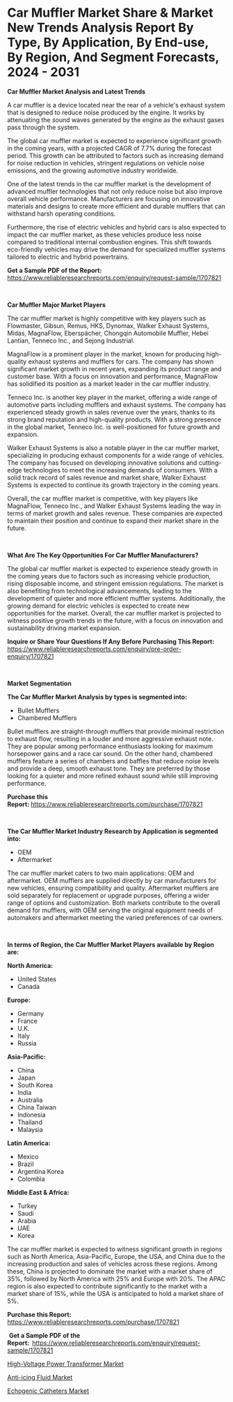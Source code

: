 <p><h1>Car Muffler Market Share & Market New Trends Analysis Report By Type, By Application, By End-use, By Region, And Segment Forecasts, 2024 - 2031</h1></p><p><strong>Car Muffler Market Analysis and Latest Trends</strong></p>
<p><p>A car muffler is a device located near the rear of a vehicle's exhaust system that is designed to reduce noise produced by the engine. It works by attenuating the sound waves generated by the engine as the exhaust gases pass through the system.</p><p>The global car muffler market is expected to experience significant growth in the coming years, with a projected CAGR of 7.7% during the forecast period. This growth can be attributed to factors such as increasing demand for noise reduction in vehicles, stringent regulations on vehicle noise emissions, and the growing automotive industry worldwide.</p><p>One of the latest trends in the car muffler market is the development of advanced muffler technologies that not only reduce noise but also improve overall vehicle performance. Manufacturers are focusing on innovative materials and designs to create more efficient and durable mufflers that can withstand harsh operating conditions.</p><p>Furthermore, the rise of electric vehicles and hybrid cars is also expected to impact the car muffler market, as these vehicles produce less noise compared to traditional internal combustion engines. This shift towards eco-friendly vehicles may drive the demand for specialized muffler systems tailored to electric and hybrid powertrains.</p></p>
<p><strong>Get a Sample PDF of the Report:&nbsp;</strong> <a href="https://www.reliableresearchreports.com/enquiry/request-sample/1707821">https://www.reliableresearchreports.com/enquiry/request-sample/1707821</a></p>
<p>&nbsp;</p>
<p><strong>Car Muffler Major Market Players</strong></p>
<p><p>The car muffler market is highly competitive with key players such as Flowmaster, Gibsun, Remus, HKS, Dynomax, Walker Exhaust Systems, Midas, MagnaFlow, Eberspächer, Chongqin Automobile Muffler, Hebei Lantian, Tenneco Inc., and Sejong Industrial. </p><p>MagnaFlow is a prominent player in the market, known for producing high-quality exhaust systems and mufflers for cars. The company has shown significant market growth in recent years, expanding its product range and customer base. With a focus on innovation and performance, MagnaFlow has solidified its position as a market leader in the car muffler industry. </p><p>Tenneco Inc. is another key player in the market, offering a wide range of automotive parts including mufflers and exhaust systems. The company has experienced steady growth in sales revenue over the years, thanks to its strong brand reputation and high-quality products. With a strong presence in the global market, Tenneco Inc. is well-positioned for future growth and expansion.</p><p>Walker Exhaust Systems is also a notable player in the car muffler market, specializing in producing exhaust components for a wide range of vehicles. The company has focused on developing innovative solutions and cutting-edge technologies to meet the increasing demands of consumers. With a solid track record of sales revenue and market share, Walker Exhaust Systems is expected to continue its growth trajectory in the coming years.</p><p>Overall, the car muffler market is competitive, with key players like MagnaFlow, Tenneco Inc., and Walker Exhaust Systems leading the way in terms of market growth and sales revenue. These companies are expected to maintain their position and continue to expand their market share in the future.</p></p>
<p>&nbsp;</p>
<p><strong>What Are The Key Opportunities For Car Muffler Manufacturers?</strong></p>
<p><p>The global car muffler market is expected to experience steady growth in the coming years due to factors such as increasing vehicle production, rising disposable income, and stringent emission regulations. The market is also benefiting from technological advancements, leading to the development of quieter and more efficient muffler systems. Additionally, the growing demand for electric vehicles is expected to create new opportunities for the market. Overall, the car muffler market is projected to witness positive growth trends in the future, with a focus on innovation and sustainability driving market expansion.</p></p>
<p><strong>Inquire or Share Your Questions If Any Before Purchasing This Report:</strong> <a href="https://www.reliableresearchreports.com/enquiry/pre-order-enquiry/1707821">https://www.reliableresearchreports.com/enquiry/pre-order-enquiry/1707821</a></p>
<p>&nbsp;</p>
<p><strong>Market Segmentation</strong></p>
<p><strong>The Car Muffler Market Analysis by types is segmented into:</strong></p>
<p><ul><li>Bullet Mufflers</li><li>Chambered Mufflers</li></ul></p>
<p><p>Bullet mufflers are straight-through mufflers that provide minimal restriction to exhaust flow, resulting in a louder and more aggressive exhaust note. They are popular among performance enthusiasts looking for maximum horsepower gains and a race car sound. On the other hand, chambered mufflers feature a series of chambers and baffles that reduce noise levels and provide a deep, smooth exhaust tone. They are preferred by those looking for a quieter and more refined exhaust sound while still improving performance.</p></p>
<p><strong>Purchase this Report:&nbsp;</strong><a href="https://www.reliableresearchreports.com/purchase/1707821">https://www.reliableresearchreports.com/purchase/1707821</a></p>
<p>&nbsp;</p>
<p><strong>The Car Muffler Market Industry Research by Application is segmented into:</strong></p>
<p><ul><li>OEM</li><li>Aftermarket</li></ul></p>
<p><p>The car muffler market caters to two main applications: OEM and aftermarket. OEM mufflers are supplied directly by car manufacturers for new vehicles, ensuring compatibility and quality. Aftermarket mufflers are sold separately for replacement or upgrade purposes, offering a wider range of options and customization. Both markets contribute to the overall demand for mufflers, with OEM serving the original equipment needs of automakers and aftermarket meeting the varied preferences of car owners.</p></p>
<p>&nbsp;</p>
<p><strong>In terms of Region, the Car Muffler Market Players available by Region are:</strong></p>
<p>
    <p> <strong> North America: </strong>
        <ul>
            <li>United States</li>
            <li>Canada</li>
        </ul>
        </p> 
    <p> <strong> Europe: </strong>
        <ul>
            <li>Germany</li>
            <li>France</li>
            <li>U.K.</li>
            <li>Italy</li>
            <li>Russia</li>
        </ul>
        </p> 
    <p> <strong> Asia-Pacific: </strong>
        <ul>
            <li>China</li>
            <li>Japan</li>
            <li>South Korea</li>
            <li>India</li>
            <li>Australia</li>
            <li>China Taiwan</li>
            <li>Indonesia</li>
            <li>Thailand</li>
            <li>Malaysia</li>
        </ul>
        </p> 
    <p> <strong> Latin America: </strong>
        <ul>
            <li>Mexico</li>
            <li>Brazil</li>
            <li>Argentina Korea</li>
            <li>Colombia</li>
        </ul>
        </p> 
    <p> <strong> Middle East & Africa: </strong>
        <ul>
            <li>Turkey</li>
            <li>Saudi</li>
            <li>Arabia</li>
            <li>UAE</li>
            <li>Korea</li>
        </ul>
    </p>
    </p>
<p><p>The car muffler market is expected to witness significant growth in regions such as North America, Asia-Pacific, Europe, the USA, and China due to the increasing production and sales of vehicles across these regions. Among these, China is projected to dominate the market with a market share of 35%, followed by North America with 25% and Europe with 20%. The APAC region is also expected to contribute significantly to the market with a market share of 15%, while the USA is anticipated to hold a market share of 5%.</p></p>
<p><strong>Purchase this Report: </strong><a href="https://www.reliableresearchreports.com/purchase/1707821">https://www.reliableresearchreports.com/purchase/1707821</a></p>
<p>&nbsp;<strong>Get a Sample PDF of the Report:&nbsp;&nbsp;</strong><a href="https://www.reliableresearchreports.com/enquiry/request-sample/1707821">https://www.reliableresearchreports.com/enquiry/request-sample/1707821</a></p>
<p><strong></strong></p>
<p><p><a href="https://view.publitas.com/reportprime-1/high-voltage-power-transformer-market-dynamics-2023-2030-also-about-its-market-trends-projections-and-opportunities/">High-Voltage Power Transformer Market</a></p><p><a href="https://view.publitas.com/reportprime-1/anti-icing-fluid-market-with-the-goal-of-estimating-the-market-size-and-future-growth-potential-of-various-market-segments-based-on-component-applications-end-user-and-region/">Anti-icing Fluid Market</a></p><p><a href="https://view.publitas.com/reportprime-1/echogenic-catheters-market-offers-provide-insightful-data-for-the-time-period-from-2023-to-2030-and-also-provide-analysis-based-on-application-type-and-region/">Echogenic Catheters Market</a></p></p>